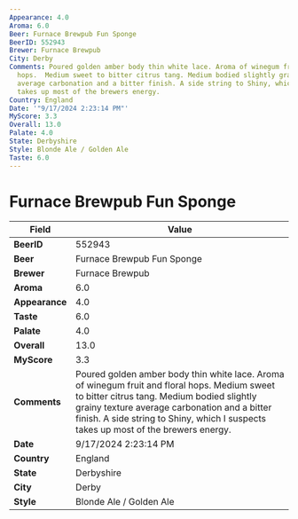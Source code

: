 ```yaml
---
Appearance: 4.0
Aroma: 6.0
Beer: Furnace Brewpub Fun Sponge
BeerID: 552943
Brewer: Furnace Brewpub
City: Derby
Comments: Poured golden amber body thin white lace. Aroma of winegum fruit and floral
  hops.  Medium sweet to bitter citrus tang. Medium bodied slightly grainy texture
  average carbonation and a bitter finish. A side string to Shiny, which I suspects
  takes up most of the brewers energy.
Country: England
Date: '"9/17/2024 2:23:14 PM"'
MyScore: 3.3
Overall: 13.0
Palate: 4.0
State: Derbyshire
Style: Blonde Ale / Golden Ale
Taste: 6.0
---
```


# Furnace Brewpub Fun Sponge

| Field         | Value |
|---------------|-------|
| **BeerID** | 552943 |
| **Beer** | Furnace Brewpub Fun Sponge |
| **Brewer** | Furnace Brewpub |
| **Aroma** | 6.0 |
| **Appearance** | 4.0 |
| **Taste** | 6.0 |
| **Palate** | 4.0 |
| **Overall** | 13.0 |
| **MyScore** | 3.3 |
| **Comments** | Poured golden amber body thin white lace. Aroma of winegum fruit and floral hops.  Medium sweet to bitter citrus tang. Medium bodied slightly grainy texture average carbonation and a bitter finish. A side string to Shiny, which I suspects takes up most of the brewers energy. |
| **Date** | 9/17/2024 2:23:14 PM |
| **Country** | England |
| **State** | Derbyshire |
| **City** | Derby |
| **Style** | Blonde Ale / Golden Ale |

